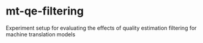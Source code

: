 # mt-qe-filtering
Experiment setup for evaluating the effects of quality estimation filtering for machine translation models
